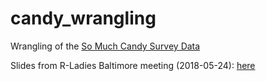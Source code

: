 # candy_wrangling
Wrangling of the [So Much Candy Survey Data](http://www.scq.ubc.ca/so-much-candy-data-seriously/)

Slides from R-Ladies Baltimore meeting (2018-05-24): [here](https://docs.google.com/presentation/d/1pDdmLAvg6wEwuz6XrM1FMddXv60xnojmBtmOZyIFqAk/edit?usp=sharing)